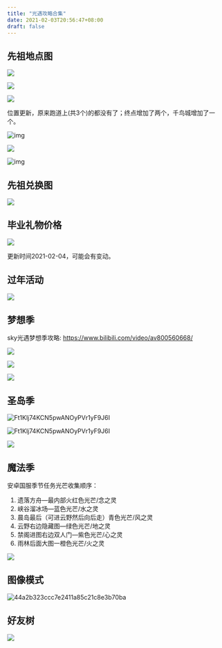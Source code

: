 ```yaml
---
title: "光遇攻略合集"
date: 2021-02-03T20:56:47+08:00
draft: false
---
```


## 先祖地点图

![](https://c-img.18183.com/images/2020/07/10/90c7ad5db815640d6a852bcace8ca600.jpg@!18183)

![](https://c-img.18183.com/images/2020/07/10/55c5f1ff17ec3e067afae0fe1951cdea.jpg@!18183)

![](https://c-img.18183.com/images/2020/07/10/28ae426d44e8b00c812ecb2024077394.jpg@!18183)

位置更新，原来跑道上(共3个)的都没有了；终点增加了两个，千鸟城增加了一个。

![img](https://c-img.18183.com/images/2020/07/10/c32e2b28e084a51983e2c5832dcd3fc5.jpg@!18183)

![](https://c-img.18183.com/images/2020/07/10/7ed25e3d95340ff2be3b4070f41b7e3c.jpg@!18183)

![img](https://c-img.18183.com/images/2020/07/10/45461b922e690bfd5cf15fb70089c4fb.jpg@!18183)

## 先祖兑换图

![](https://cdn.jsdelivr.net/gh/henrywu97/FigBed/Figs/20210130204610.jpg)

## 毕业礼物价格

![](https://cdn.jsdelivr.net/gh/henrywu97/FigBed/Figs/20210206115352.jpg)

更新时间2021-02-04，可能会有变动。

## 过年活动

![](https://cdn.jsdelivr.net/gh/henrywu97/FigBed/Figs/20210206145521.jpg)

## 梦想季

sky光遇梦想季攻略: https://www.bilibili.com/video/av800560668/

![](https://cdn.jsdelivr.net/gh/henrywu97/FigBed/Figs/20210206145656.jpg)

![](https://cdn.jsdelivr.net/gh/henrywu97/FigBed/Figs/20210206145414.jpg)

![](https://cdn.jsdelivr.net/gh/henrywu97/FigBed/Figs/20210206145724.jpg)

## 圣岛季

![Ft1Klj74KCN5pwANOyPVr1yF9J6I](https://cdn.jsdelivr.net/gh/henrywu97/FigBed/Figs/20210206114504.jpg)



![Ft1Klj74KCN5pwANOyPVr1yF9J6I](https://cdn.jsdelivr.net/gh/henrywu97/FigBed/Figs/20210206114631.jpg)

![](https://cdn.jsdelivr.net/gh/henrywu97/FigBed/Figs/20210206115115.jpg)

## 魔法季

安卓国服季节任务光芒收集顺序：

1. 遗落方舟—最内部火红色光芒/念之灵
2. 峡谷溜冰场—蓝色光芒/水之灵
3. 晨岛最后（可进云野然后向后走）青色光芒/风之灵
4. 云野右边隐藏图—绿色光芒/地之灵
5. 禁阁进图右边双人门—紫色光芒/心之灵
6. 雨林后面大图一橙色光芒/火之灵

![](https://cdn.jsdelivr.net/gh/henrywu97/FigBed/Figs/20210206120851.jpg)

## 图像模式

![44a2b323ccc7e2411a85c21c8e3b70ba](https://cdn.jsdelivr.net/gh/henrywu97/FigBed/Figs/20210206141233.jpg)

## 好友树

![](https://cdn.jsdelivr.net/gh/henrywu97/FigBed/Figs/20210206145217.jpg)